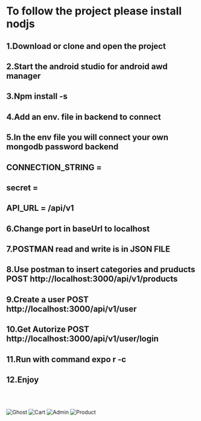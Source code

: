 # To follow the project please install nodjs
## 1.Download or clone and open the project
## 2.Start the android studio for android awd manager
## 3.Npm install -s 
## 4.Add an env. file in backend to connect
## 5.In the env file you will connect your own mongodb password backend 
## CONNECTION_STRING = 
## secret = 
## API_URL = /api/v1
## 6.Change port in baseUrl to localhost
## 7.POSTMAN read and write is in JSON FILE
## 8.Use postman to insert categories and pruducts POST http://localhost:3000/api/v1/products
## 9.Create a user POST http://localhost:3000/api/v1/user
## 10.Get Autorize POST http://localhost:3000/api/v1/user/login
## 11.Run with command expo r -c  
## 12.Enjoy
<br/>
<br/>

![Ghost](https://user-images.githubusercontent.com/57671826/139060513-4208c97a-c98d-4e50-b3b2-0e14cd83162f.png)
![Cart](https://user-images.githubusercontent.com/57671826/139060698-7d53d366-dd10-4c53-ab99-6bdd4323f6d9.png)
![Admin](https://user-images.githubusercontent.com/57671826/139060713-f0d6b141-1c87-43da-a5d9-501b181dd72a.png)
![Product](https://user-images.githubusercontent.com/57671826/139061063-bce81e91-0839-4b6d-ae9b-8f249e924d63.png)
